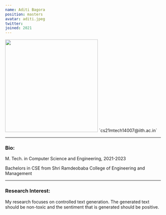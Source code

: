 ```yaml
---
name: Aditi Bagora
position: masters
avatar: aditi.jpeg
twitter: 
joined: 2021
---
```


<img width="300" src="{{site.baseurl}}/images/people/{{page.avatar}}" data-action="zoom">
 <i class="fa fa-envelope-o"></i> `cs21mtech14007@iith.ac.in`<br>

<hr>

### Bio:
M. Tech. in Computer Science and Engineering, 2021-2023<br>

Bachelors in CSE from Shri Ramdeobaba College of Engineering and Management<br>

<hr>

### Research Interest:
<p style="text-align:justify">

My research focuses on controlled text generation. The generated text should be non-toxic and the sentiment that is generated should be positive.
</p>